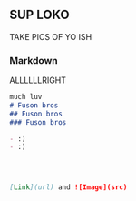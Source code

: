 ## SUP LOKO

TAKE PICS OF YO ISH 

### Markdown

ALLLLLLRIGHT
```markdown
much luv
# Fuson bros
## Fuson bros
### Fuson bros

- :)
- :)




[Link](url) and ![Image](src)
```

